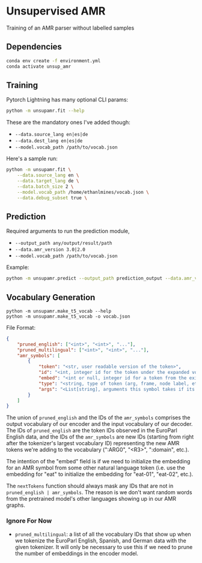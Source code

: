 # Unsupervised AMR
Training of an AMR parser without labelled samples

## Dependencies

```bash
conda env create -f environment.yml
conda activate unsup_amr
```

## Training

Pytorch Lightning has many optional CLI params:
```bash
python -m unsupamr.fit --help
```

These are the mandatory ones I've added though:
- `--data.source_lang en|es|de`
- `--data.dest_lang en|es|de`
- `--model.vocab_path /path/to/vocab.json`

Here's a sample run:
```bash
python -m unsupamr.fit \
    --data.source_lang en \
    --data.target_lang de \
    --data.batch_size 2 \
    --model.vocab_path /home/ethanlmines/vocab.json \
    --data.debug_subset true \
```

## Prediction
Required arguments to run the prediction module,
- `--output_path any/output/result/path`
- `--data.amr_version 3.0|2.0`
- `--model.vocab_path /path/to/vocab.json`

Example:
```bash
python -m unsupamr.predict --output_path prediction_output --data.amr_version 3.0 --model.vocab_path vocab.json
```

## Vocabulary Generation

```
python -m unsupamr.make_t5_vocab --help
python -m unsupamr.make_t5_vocab -o vocab.json
```

File Format:

```json
{
	"pruned_english": ["<int>", "<int>", "..."],
	"pruned_multilingual": ["<int>", "<int>", "..."],
	"amr_symbols": [
		{
			"token": "<str, user readable version of the token>",
			"id": "<int, integer id for the token under the expanded vocabulary>",
			"embed": "<int or null, integer id for a token from the existing vocbulary>",
			"type": "<string, type of token (arg, frame, node label, etc.)>",
			"args": "<List[string], arguments this symbol takes if its type == 'frame'"
		}
	]
}
```


The union of `pruned_english` and the IDs of the `amr_symbols` comprises the output vocabulary of our encoder and the input vocabulary of our decoder.
The IDs of `pruned_english` are the token IDs observed in the EuroParl English data, and the IDs of the `amr_symbols` are new IDs (starting from right after the tokenizer's largest vocabulary ID) representing the new AMR tokens we're adding to the vocabulary (":ARG0", "\<R3\>", ":domain", etc.).

The intention of the "embed" field is if we need to initialize the embedding for an AMR symbol from some other natural language token (i.e. use the embedding for "eat" to initialize the embedding for "eat-01", "eat-02", etc.).

The `nextTokens` function should always mask any IDs that are not in `pruned_english | amr_symbols`.
The reason is we don't want random words from the pretrained model's other languages showing up in our AMR graphs.

### Ignore For Now
- `pruned_multilingual`: a list of all the vocabulary IDs that show up when we tokenize the EuroParl English, Spanish, and German data with the given tokenizer. It will only be necessary to use this if we need to prune the number of embeddings in the encoder model.

